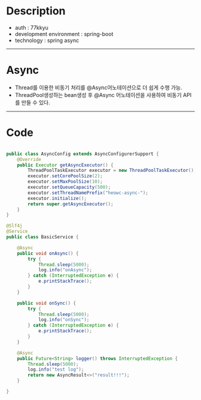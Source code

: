 # Description
- auth : 77kkyu
- development environment : spring-boot
- technology : spring async
---
# Async

- Thread를 이용한 비동기 처리를 @Async어노테이션으로 더 쉽게 수행 가능.
- ThreadPool생성하는 bean생성 후 @Async 어노테이션을 사용하여 비동기 API를 만들 수 있다.

---
# Code

``` java

public class AsyncConfig extends AsyncConfigurerSupport {
	@Override
	public Executor getAsyncExecutor() {
		ThreadPoolTaskExecutor executor = new ThreadPoolTaskExecutor();
		executor.setCorePoolSize(2);
		executor.setMaxPoolSize(10);
		executor.setQueueCapacity(500);
		executor.setThreadNamePrefix("heowc-async-");
		executor.initialize();
		return super.getAsyncExecutor();
	}
}

```

``` java
@Slf4j
@Service
public class BasicService {

	@Async
	public void onAsync() {
		try {
			Thread.sleep(5000);
			log.info("onAsync");
		} catch (InterruptedException e) {
			e.printStackTrace();
		}
	}

	public void onSync() {
		try {
			Thread.sleep(5000);
			log.info("onSync");
		} catch (InterruptedException e) {
			e.printStackTrace();
		}
	}

	@Async
	public Future<String> logger() throws InterruptedException {
		Thread.sleep(5000);
		log.info("test log");
		return new AsyncResult<>("result!!!");
	}

}
```

